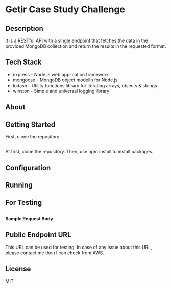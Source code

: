 # Getir Case Study Challenge

## Description

It is a RESTful API with a single endpoint that fetches the data in the provided MongoDB collection and return the results in the requested format.

## Tech Stack

* express - Node.js web application framework
* mongoose - MongoDB object modelin for Node.js
* lodash - Utility functions library for iterating arrays, objects & strings
* winston - Simple and universal logging library

## About 

## Getting Started

First, clone the repository


## 

At first, clone the repository. Then, use npm install to install packages.

## Configuration

## Running

## For Testing

##

#### Sample Request Body

## Public Endpoint URL
This URL can be used for testing. In case of any issue about this URL, please contact me then I can check from AWS.

## License

MIT